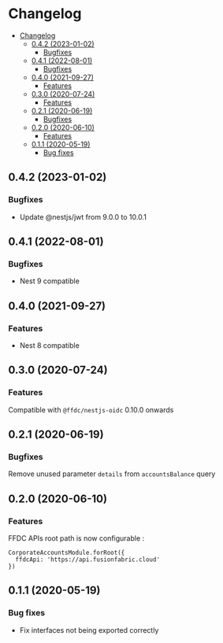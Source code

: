 # Changelog

<!-- TOC -->

- [Changelog](#changelog)
  - [0.4.2 (2023-01-02)](#042-2023-01-02)
    - [Bugfixes](#bugfixes)
  - [0.4.1 (2022-08-01)](#041-2022-08-01)
    - [Bugfixes](#bugfixes)
  - [0.4.0 (2021-09-27)](#040-2021-09-27)
    - [Features](#features)
  - [0.3.0 (2020-07-24)](#030-2020-07-24)
    - [Features](#features-1)
  - [0.2.1 (2020-06-19)](#021-2020-06-19)
    - [Bugfixes](#bugfixes-1)
  - [0.2.0 (2020-06-10)](#020-2020-06-10)
    - [Features](#features-2)
  - [0.1.1 (2020-05-19)](#011-2020-05-19)
    - [Bug fixes](#bug-fixes)

<!-- /TOC -->

## 0.4.2 (2023-01-02)

### Bugfixes

- Update @nestjs/jwt from 9.0.0 to 10.0.1

## 0.4.1 (2022-08-01)

### Bugfixes

- Nest 9 compatible

## 0.4.0 (2021-09-27)

### Features

- Nest 8 compatible

## 0.3.0 (2020-07-24)

### Features

Compatible with `@ffdc/nestjs-oidc` 0.10.0 onwards

## 0.2.1 (2020-06-19)

### Bugfixes

Remove unused parameter `details` from `accountsBalance` query

## 0.2.0 (2020-06-10)

### Features

FFDC APIs root path is now configurable :

```
CorporateAccountsModule.forRoot({
  ffdcApi: 'https://api.fusionfabric.cloud'
})
```

## 0.1.1 (2020-05-19)

### Bug fixes

- Fix interfaces not being exported correctly
